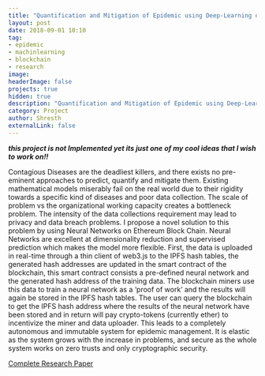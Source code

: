```yaml
---
title: "Quantification and Mitigation of Epidemic using Deep-Learning on Distributed Peer to Peer Network"
layout: post
date: 2018-09-01 10:10
tag:
- epidemic
- machinlearning
- blockchain
- research
image:
headerImage: false
projects: true
hidden: true
description: "Quantification and Mitigation of Epidemic using Deep-Learning on Distributed Peer to Peer Network"
category: Project
author: Shresth
externalLink: false
---
```


***this project is not Implemented yet its just one of my cool ideas that I wish to work on!!***

Contagious Diseases are the deadliest killers, and there exists no pre-eminent approaches to predict,
quantify and mitigate them. Existing mathematical models miserably fail on the real world due to their rigidity
towards a specific kind of diseases and poor data collection. The scale of problem vs the organizational working
capacity creates a bottleneck problem. The intensity of the data collections requirement may lead to privacy and data
breach problems. I propose a novel solution to this problem by using Neural Networks on Ethereum Block Chain.
Neural Networks are excellent at dimensionality reduction and supervised prediction which makes the model more
flexible. First, the data is uploaded in real-time through a thin client of web3.js to the IPFS hash tables, the generated
hash addresses are updated in the smart contract of the blockchain, this smart contract consists a pre-defined neural
network and the generated hash address of the training data. The blockchain miners use this data to train a neural
network as a ‘proof of work’ and the results will again be stored in the IPFS hash tables. The user can query the
blockchain to get the IPFS hash address where the results of the neural network have been stored and in return will
pay crypto-tokens (currently ether) to incentivize the miner and data uploader. This leads to a completely
autonomous and immutable system for epidemic management. It is elastic as the system grows with the increase in
problems, and secure as the whole system works on zero trusts and only cryptographic security.

[Complete Research Paper](https://github.com/shresthagrawal/A-Real-Time-Predictive-modelling-to-mitigate-contagious-diseases/blob/master/BlockChainResearch.pdf)
